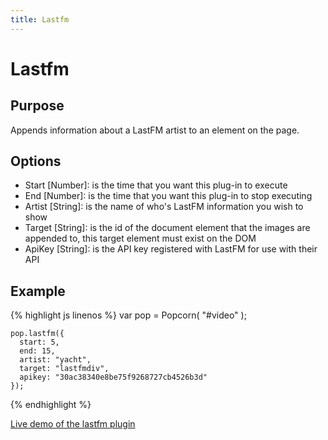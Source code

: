 ```yaml
---
title: Lastfm
---
```

# Lastfm #

## Purpose ##

Appends information about a LastFM artist to an element on the page.

## Options ##

* Start \[Number\]: is the time that you want this plug-in to execute
* End \[Number\]: is the time that you want this plug-in to stop executing
* Artist \[String\]: is the name of who's LastFM information you wish to show
* Target \[String\]: is the id of the document element that the images are appended to, this target element must exist on the DOM
* ApiKey \[String\]: is the API key registered with LastFM for use with their API

## Example ##

{% highlight js linenos %} 
    var pop = Popcorn( "#video" );

    pop.lastfm({
      start: 5,
      end: 15,
      artist: "yacht",
      target: "lastfmdiv",
      apikey: "30ac38340e8be75f9268727cb4526b3d"
    });
{% endhighlight %}

[Live demo of the lastfm plugin](http://jsfiddle.net/popcornjs/XVbup/)
